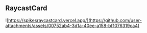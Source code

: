 ## RaycastCard
![https://spikesraycastcard.vercel.app/](https://github.com/user-attachments/assets/00752ab4-3d1a-40ee-a158-bf1076319ca4)
